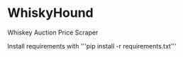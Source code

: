 # WhiskyHound
Whiskey Auction Price Scraper

Install requirements with '''pip install -r requirements.txt'''